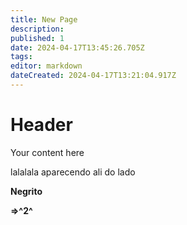 ```yaml
---
title: New Page
description: 
published: 1
date: 2024-04-17T13:45:26.705Z
tags: 
editor: markdown
dateCreated: 2024-04-17T13:21:04.917Z
---
```


# Header

Your content here

lalalala aparecendo ali do lado

**Negrito**

**⇒^2^**
